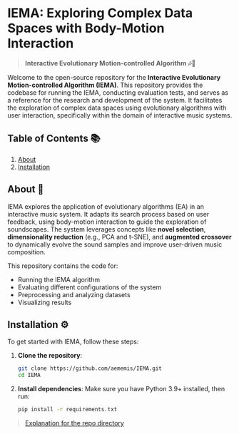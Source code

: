 # IEMA: Exploring Complex Data Spaces with Body-Motion Interaction
> **Interactive Evolutionary Motion-controlled Algorithm 🎶🤖**

Welcome to the open-source repository for the **Interactive Evolutionary Motion-controlled Algorithm (IEMA)**. This repository provides the codebase for running the IEMA, conducting evaluation tests, and serves as a reference for the research and development of the system. It facilitates the exploration of complex data spaces using evolutionary algorithms with user interaction, specifically within the domain of interactive music systems.

## Table of Contents 📚

1. [About](#about)
2. [Installation](#installation)
<!-- 3. [Usage](#usage)
4. [Directory Structure](#directory-structure)
5. [Evaluation Tests](#evaluation-tests)
6. [License](#license)
7. [Contact](#contact) -->

## About 📖

IEMA explores the application of evolutionary algorithms (EA) in an interactive music system. It adapts its search process based on user feedback, using body-motion interaction to guide the exploration of soundscapes. The system leverages concepts like **novel selection**, **dimensionality reduction** (e.g., PCA and t-SNE), and **augmented crossover** to dynamically evolve the sound samples and improve user-driven music composition.

This repository contains the code for:

- Running the IEMA algorithm
- Evaluating different configurations of the system
- Preprocessing and analyzing datasets
- Visualizing results

## Installation ⚙️

To get started with IEMA, follow these steps:

1. **Clone the repository**:
    ```bash
    git clone https://github.com/aememis/IEMA.git
    cd IEMA
    ```

2. **Install dependencies**:
   Make sure you have Python 3.9+ installed, then run:
   ```bash
   pip install -r requirements.txt
   ```
> [Explanation for the repo directory](https://github.com/aememis/thesis/blob/main/directory_tree.txt)
